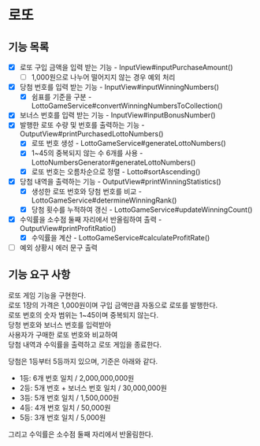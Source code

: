 # 로또

## 기능 목록
- [x] 로또 구입 금액을 입력 받는 기능 - InputView#inputPurchaseAmount()
  - [ ] 1,000원으로 나누어 떨어지지 않는 경우 예외 처리
- [x] 당첨 번호를 입력 받는 기능 - InputView#inputWinningNumbers()
  - [x] 쉼표를 기준을 구분 - LottoGameService#convertWinningNumbersToCollection()
- [x] 보너스 번호를 입력 받는 기능 - InputView#inputBonusNumber()
- [x] 발행한 로또 수량 및 번호를 출력하는 기능 - OutputView#printPurchasedLottoNumbers()
  - [x] 로또 번호 생성 - LottoGameService#generateLottoNumbers()
  - [x] 1~45의 중복되지 않는 수 6개를 사용 - LottoNumbersGenerator#generateLottoNumbers() 
  - [x] 로또 번호는 오름차순으로 정렬 - Lotto#sortAscending()
- [x] 당첨 내역을 출력하는 기능 - OutputView#printWinningStatistics()
  - [x] 생성한 로또 번호와 당첨 번호를 비교 - LottoGameService#determineWinningRank()
  - [x] 당첨 횟수를 누적하여 갱신 - LottoGameService#updateWinningCount()
- [x] 수익률을 소수점 둘째 자리에서 반올림하여 출력 - OutputView#printProfitRatio()
  - [x] 수익률을 계산 - LottoGameService#calculateProfitRate()
- [ ] 예외 상황시 에러 문구 출력

## 기능 요구 사항
로또 게임 기능을 구현한다.  
로또 1장의 가격은 1,000원이며 구입 금액만큼 자동으로 로또를 발행한다.  
로또 번호의 숫자 범위는 1~45이며 중복되지 않는다.  
당청 번호와 보너스 번호를 입력받아  
사용자가 구매한 로또 번호와 비교하여  
당첨 내역과 수익률을 출력하고 로또 게임을 종료한다.

당첨은 1등부터 5등까지 있으며, 기준은 아래와 같다.
- 1등: 6개 번호 일치 / 2,000,000,000원
- 2등: 5개 번호 + 보너스 번호 일치 / 30,000,000원
- 3등: 5개 번호 일치 / 1,500,000원
- 4등: 4개 번호 일치 / 50,000원
- 5등: 3개 번호 일치 / 5,000원

그리고 수익률은 소수점 둘째 자리에서 반올림한다.